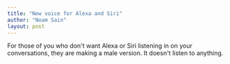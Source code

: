 ```yaml
---
title: "New voice for Alexa and Siri"
author: "Noam Sain"
layout: post
---
```


For those of you who don't want Alexa or Siri listening in on your conversations, they are making a male version. It doesn't listen to anything.
